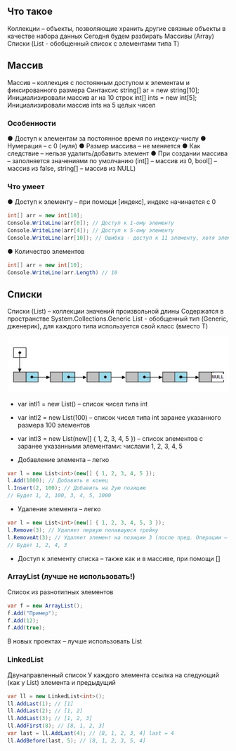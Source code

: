 ## Что такое
Коллекции – объекты, позволяющие хранить другие связные объекты в качестве
набора данных
Сегодня будем разбирать
Массивы (Array)
Списки (List<T> - обобщенный список с элементами типа T)

## Массив

Массив – коллекция с постоянным доступом к элементам и фиксированного размера
Синтаксис
string[] ar = new string[10];
Инициализировали массив ar на 10 строк
int[] ints = new int[5];
Инициализировали массив ints на 5 целых чисел

### Особенности
● Доступ к элементам за постоянное время по индексу-числу
● Нумерация – с 0 (нуля)
● Размер массива – не меняется
● Как следствие – нельзя удалить/добавить элемент
● При создании массива – заполняется значениями по умолчанию (int[] – массив из
0, bool[] – массив из false, string[] – массив из NULL)


### Что умеет
● Доступ к элементу – при помощи [индекс], индекс начинается с 0
```c#
int[] arr = new int[10];
Console.WriteLine(arr[0]); // Доступ к 1-ому элементу
Console.WriteLine(arr[4]); // Доступ к 5-ому элементу
Console.WriteLine(arr[10]); // Ошибка - доступ к 11 элементу, хотя элементов 10
```
● Количество элементов
```c#
int[] arr = new int[10];
Console.WriteLine(arr.Length) // 10
```

## Списки

Списки (List<T>) – коллекции значений произвольной длины Содержатся в пространстве System.Collections.Generic
List<T> - обобщенный тип (Generic, дженерик), для каждого типа используется свой класс (вместо T)

![Image alt](https://github.com/IlyaGall/C-/blob/main/06%20%D0%9C%D0%B0%D1%81%D1%81%D0%B8%D0%B2%20%D0%B8%20%D0%BB%D0%B8%D1%81%D1%82/img/1.PNG)


* var intl1 = new List<int>() – список чисел типа int
* var intl2 = new List<int>(100) – список чисел типа
int заранее указанного размера 100 элементов
* var intl3 = new List<int>(new[] { 1, 2, 3, 4, 5 })
– список элементов с заранее указанными элементами:
числами 1, 2, 3, 4, 5


* Добавление элемента – легко
```c#
var l = new List<int>(new[] { 1, 2, 3, 4, 5 });
l.Add(1000); // Добавить в конец
l.Insert(2, 100); // Добавить на 2ую позицию
// Будет 1, 2, 100, 3, 4, 5, 1000
```
* Удаление элемента – легко
```c#
var l = new List<int>(new[] { 1, 2, 3, 4, 5, 3 });
l.Remove(3); // Удаляет первую попавшуюся тройку
l.RemoveAt(3); // Удаляет элемент на позиции 3 (после пред. Операции – 5)
// Будет 1, 2, 4, 3
```
* Доступ к элементу списка – также как и в массиве, при помощи []


### ArrayList (лучше не использовать!)
Список из разнотипных элементов
```c# 
var f = new ArrayList();
f.Add("Пример");
f.Add(12);
f.Add(true);
```
В новых проектах – лучше использовать
List<object>

### LinkedList
Двунаправленный список
У каждого элемента ссылка на следующий (как у List) элемента и предыдущий
```c#
var ll = new LinkedList<int>();
ll.AddLast(1); // [1]
ll.AddLast(2); // [1, 2]
ll.AddLast(3); // [1, 2, 3]
ll.AddFirst(8); // [8, 1, 2, 3]
var last = ll.AddLast(4); // [8, 1, 2, 3, 4] last = 4
ll.AddBefore(last, 5); // [8, 1, 2, 3, 5, 4]
```